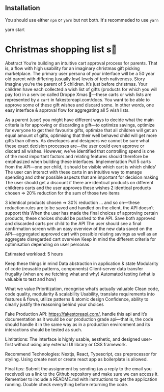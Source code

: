 ## Installation

You should use either `npm` or `yarn` but not both. It's recommeded to use `yarn`

yarn start

# Christmas shopping list s🎄

Abstract
You’re building an intuitive cart approval process for parents. That is, a flow with high usability for an imaginary christmas gift picking marketplace. The primary user persona of your interface will be a 50 year old parent with differing (usually low) levels of tech nativeness.
Story
Imagine you’re the parent of 5 children. It’s just before christmas. Your children have each collected a wish list of gifts (products for which you will pay for) in a service called Droppe Xmas 🎄—these carts or wish lists are represented by a `cart` in fakestoreapi.com/docs. You want to be able to approve some of these gift wishes and discard some. In other words, one easy interface & approval flow for aggregating all 5 wish lists.

As a parent (user) you might have different ways to decide what the main criteria is for approving or discarding a gift—to optimize savings, optimize for everyone to get their favourite gifts, optimize that all children will get an equal amount of gifts, optimising that their well behaved child will get more gifts than others. As developers and designers we cannot be sure what these exact decision processes are—the user could even approve or discard all wishes. However, we’ve identified that controlling spend is one of the most important factors and relating features should therefore be emphasized when building these interfaces.
Implementation
Pull 5 carts from the API—one per child, it should be visible which cart is which childs’
The user can interact with these carts in an intuitive way to manage spending and other possible aspects that are important for decision making
The user should get a discount if there are identical products on different childrens carts and the user approves these wishes
2 identical products chosen => 20% reduction for the sum of those two items

3 identical products chosen => 30% reduction … and so on—these reduction rules are to be saved and handled on the client, the API doesn’t support this
When the user has made the final choices of approving certain products, these choices should be pushed to the API. Save both approved and discarded carts per child to the API
The user should see a final confirmation screen with an easy overview of the new data saved on the API—aggregated approved cart with possible relating savings as well as an aggregate disregarded cart overview
Keep in mind the different criteria for optimisation depending on user personas

Estimated workload: 5 hours

Keep these things in mind
Data abstraction in application & state
Modularity of code (reusable patterns, components)
Client-server data transfer frugality (when are we fetching what and why)
Automated testing (what is valuable to test and how)

What we value
Prioritization, recognise what’s actually valuable
Clean code, code quality, modularity & scalability
Usability, translate requirements into features & flows, utilize patterns & atomic design
Confidence, ability to clearly justify the reasoning behind your choices

Fake Production API: https://fakestoreapi.com/, handle this api and it’s documentation as it would be our production grade api—that is, the code should handle it in the same way as in a production environment and its interactions should be tested as such.

Limitations: The interface is highly usable, aesthetic, and designed user-first without using any external UI library or CSS framework.

Recommend Technologies: Nextjs, React, Typescript, css preprocessor for styling. Using create next or create react app as boilerplate is allowed.

Final tips: Submit the assignment by sending (as a reply to the email you received) us a link to the Github repository and make sure we can access it. Remember to include a README.md with instructions to get the application running. Double check everything before returning the code.

